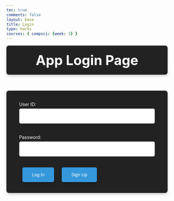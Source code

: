 ```yaml
---
toc: true 
comments: false 
layout: base
title: Login
type: hacks
courses: { compsci: {week: 5} }
---
```


<html lang="en">
<head>
  <script>

    function login_user() {
      const enteredUid = document.getElementById("uid").value;
      const enteredPassword = document.getElementById("password").value;
      console.log("Uid = " + enteredUid)
      console.log("Password = " + enteredPassword)
      const signupHeaders = new Headers();
      signupHeaders.set('111', '222');
      
      signupHeaders.set("Accept", "*/*");
      signupHeaders.set("Accept-Language", "en-US,en;q=0.9");
      signupHeaders.set("Content-Type", "application/json");

      login_api(enteredUid,enteredPassword)
        
      }
    

    function login_api(uid, pw){
      var myHeaders = new Headers();
      myHeaders.append("Accept", "*/*");
      myHeaders.append("Accept-Language", "en-US,en;q=0.9");
      myHeaders.append("Content-Type", "application/json");
      myHeaders.append("Cookie", "jwt=eyJ0eXAiOiJKV1QiLCJhbGciOiJIUzI1NiJ9.eyJfdWlkIjoidG9ueSJ9.jEShka0oXI1-uCuSTfo3ed5WRw3ASLNV0Tpn1kc5GB0");


      var raw = JSON.stringify({
          "uid": uid,
          "password": pw
        });

      var requestOptions = {
          method: 'POST',
          headers: myHeaders,
          body: raw,
          redirect: 'follow'
        };

      fetch("http://127.0.0.1:8086/api/users/authenticate", requestOptions)
          .then(response => {
            if (response.ok) {
                console.log("User logged in successfully");
                window.location.href = "http://127.0.0.1:4200/RezApp//2024/02/28/nbafrontend.html"
              } else {
                console.error("User login failed");
                // You can handle failed login attempts here
                const errorMessageDiv = document.getElementById('errorMessage');
                errorMessageDiv.innerHTML = '<label style="color: red;">User Login Failed</label>';
              }
          })
          .then(result => { 
            console.log(result);
            
            })
          .catch(error => console.log('error', error));
          

      
      //return response
    }
  </script>
  <meta charset="UTF-8">
  <meta name="viewport" content="width=device-width, initial-scale=1.0">
  <title>Login Page</title>
  <style>

    body, html {
      height: 100%;
      margin: 0;
      padding: 0;
      display: flex;
      justify-content: center;
      align-items: center;
      flex-direction: column;
      font-family: 'Arial', sans-serif;
      background-color: #333;
    }


    .title-container {
      background-color: #222;
      padding: 20px 40px;
      border-radius: 8px;
      box-shadow: 0 4px 8px rgba(0, 0, 0, 0.2);
      margin-bottom: 50px;
      text-align: center;
    }

    .title-container h1 {
      color: #fff;
      font-size: 3em;
      margin: 0;
    }


    form {
      background-color: #222;
      padding: 20px 40px;
      border-radius: 8px;
      box-shadow: 0 4px 8px rgba(0, 0, 0, 0.2);
      margin-bottom: 50px;
    }

    label {
      color: #fff;
      display: block;
      margin-bottom: 5px;
    }

    input[type=text], input[type=password] {
      width: 100%;
      padding: 15px;
      margin-bottom: 20px;
      border: 1px solid #ccc;
      border-radius: 5px;
    }

    .button-spacing {
      padding: 15px 30px;
      font-size: 1em;
      border: none;
      border-radius: 5px;
      margin: 0 10px;
      cursor: pointer;
      transition: transform 0.3s ease;
      box-shadow: 0 4px 6px rgba(0, 0, 0, 0.2);
      color: white;
      background-color: #3498db;
    }

    .button-spacing:hover {
      transform: translateY(-3px); /* Slight raise effect on hover */
    }

    #errorMessage {
      color: red;
      margin-bottom: 10px;
    }
  </style>
</head>

<body>
  <div class="title-container">
    <h1>App Login Page</h1>
  </div>

<body>
  <!-- Your HTML login form -->
  <div id="errorMessage"></div>
  <form action="javascript:login_user()">
    <p><label for="uid">User ID:</label>
      <input type="text" name="uid" id="uid" required>
    </p>
    <p><label for="password">Password:</label>
      <input type="password" name="password" id="password" required>
    </p>
    <p>
      <button class="button-spacing">Log In</button>
      <button onClick="window.location.href ='http://127.0.0.1:4200/RezApp//2024/01/31/Signup.html'" class="button-spacing" >Sign Up</button>
    </p>
  </form>
  
</body>
